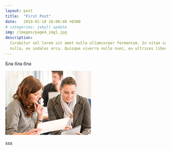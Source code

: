 ```yaml
---
layout: post
title:  "First Post"
date:   2019-01-18 16:08:48 +0300
# categories: jekyll update
img: /images/page4_img1.jpg
description:
  Curabitur vel lorem sit amet nulla ullamcorper fermentum. In vitae varius augue, eu consectetur ligula. Etiam dui eros, laoreet site amet est vel, commodo venenatis eros. Fusce adipiscing quam id risus sagittis, non consequat lacus interdumertolo mokiju werto
  nulla, eu sodales arcu. Quisque viverra nulla nunc, eu ultrices libero ultricies eget. Phasellus accumsan justo vitae feugiat placerat. Praesent vel ultrices velit. Suspendisse risus justo, lacinia vitae eleifend sed, cursus sit amet. Huisque viverra nulla nunc, eu ultrices libero ultricies eget. Ohasellus accumsajusto vitae feugiat placerat. Praesent vel ultrices velit. Suspendisse risus justo, lacinia vitae eleifend sed, cursus sit amet ertolomino kolinomi holo.
---
```


Бла бла бла

![Alt-текст](/images/page2_img.jpg)

sss
